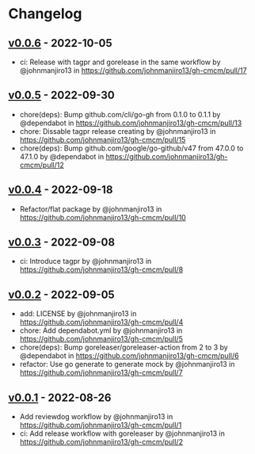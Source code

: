 # Changelog

## [v0.0.6](https://github.com/johnmanjiro13/gh-cmcm/compare/v0.0.5...v0.0.6) - 2022-10-05
- ci: Release with tagpr and gorelease in the same workflow by @johnmanjiro13 in https://github.com/johnmanjiro13/gh-cmcm/pull/17

## [v0.0.5](https://github.com/johnmanjiro13/gh-cmcm/compare/v0.0.4...v0.0.5) - 2022-09-30
- chore(deps): Bump github.com/cli/go-gh from 0.1.0 to 0.1.1 by @dependabot in https://github.com/johnmanjiro13/gh-cmcm/pull/13
- chore: Dissable tagpr release creating by @johnmanjiro13 in https://github.com/johnmanjiro13/gh-cmcm/pull/15
- chore(deps): Bump github.com/google/go-github/v47 from 47.0.0 to 47.1.0 by @dependabot in https://github.com/johnmanjiro13/gh-cmcm/pull/12

## [v0.0.4](https://github.com/johnmanjiro13/gh-cmcm/compare/v0.0.3...v0.0.4) - 2022-09-18
- Refactor/flat package by @johnmanjiro13 in https://github.com/johnmanjiro13/gh-cmcm/pull/10

## [v0.0.3](https://github.com/johnmanjiro13/gh-cmcm/compare/v0.0.2...v0.0.3) - 2022-09-08
- ci: Introduce tagpr by @johnmanjiro13 in https://github.com/johnmanjiro13/gh-cmcm/pull/8

## [v0.0.2](https://github.com/johnmanjiro13/gh-cmcm/compare/v0.0.1...v0.0.2) - 2022-09-05
- add: LICENSE by @johnmanjiro13 in https://github.com/johnmanjiro13/gh-cmcm/pull/4
- chore: Add dependabot.yml by @johnmanjiro13 in https://github.com/johnmanjiro13/gh-cmcm/pull/5
- chore(deps): Bump goreleaser/goreleaser-action from 2 to 3 by @dependabot in https://github.com/johnmanjiro13/gh-cmcm/pull/6
- refactor: Use go generate to generate mock by @johnmanjiro13 in https://github.com/johnmanjiro13/gh-cmcm/pull/7

## [v0.0.1](https://github.com/johnmanjiro13/gh-cmcm/commits/v0.0.1) - 2022-08-26
- Add reviewdog workflow by @johnmanjiro13 in https://github.com/johnmanjiro13/gh-cmcm/pull/1
- ci: Add release workflow with goreleaser by @johnmanjiro13 in https://github.com/johnmanjiro13/gh-cmcm/pull/2
